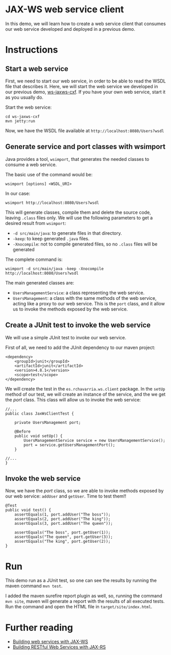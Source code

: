 # JAX-WS web service client

In this demo, we will learn how to create a web service client that 
consumes our web service developed and deployed in a previous demo.

# Instructions


## Start a web service

First, we need to start our web service, in order to be able to read the WSDL
file that describes it. Here, we will start the web service we developed
in our previous demo, [ws-jaxws-cxf](../ws-jaxws-cxf). If you have your 
own web service, start it as you usually do.

Start the web service:

    cd ws-jaxws-cxf
    mvn jetty:run

Now, we have the WSDL file available at `http://localhost:8080/Users?wsdl`

## Generate service and port classes with wsimport

Java provides a tool, `wsimport`, that generates the needed classes to consume
a web service. 

The basic use of the command would be:

    wsimport [options] <WSDL_URI>

In our case:
    
    wsimport http://localhost:8080/Users?wsdl

This will generate classes, compile them and delete the source code, leaving
`.class` files only. We will use the following parameters to get a desired 
result from `wsimport`:

- `-d src/main/java`: to generate files in that directory.
- `-keep`: to keep generated `.java` files.
- `-Xnocompile`: not to compile generated files, so no `.class` files will be 
generated

The complete command is: 

    wsimport -d src/main/java -keep -Xnocompile http://localhost:8080/Users?wsdl

The main generated classes are: 

- `UsersManagementService`: a class representing the web service.
- `UsersManagement`: a class with the same methods of the web service, acting 
like a proxy to our web service. This is the `port` class, and it allow us to
invoke the methods exposed by the web service.

## Create a JUnit test to invoke the web service 

We will use a simple JUnit test to invoke our web service. 

First of all, we need to add the JUnit dependency to our maven project:

    <dependency>
        <groupId>junit</groupId>
        <artifactId>junit</artifactId>
        <version>4.8.1</version>
        <scope>test</scope>
    </dependency>

We will create the test in the `es.rchavarria.ws.client` package. In the `setUp`
method of our test, we will create an instance of the service, and the we
get the _port_ class. This class will allow us to invoke the web service:

    //...
    public class JaxWsClientTest {

        private UsersManagement port;

        @Before
        public void setUp() {
            UsersManagementService service = new UsersManagementService();
            port = service.getUsersManagementPort();
        }
    
    //...        
    }

## Invoke the web service

Now, we have the _port_ class, so we are able to invoke methods exposed by our
web service: `addUser` and `getUser`. Time to test them!!

    @Test
    public void test() {
        assertEquals(1, port.addUser("The boss"));
        assertEquals(2, port.addUser("The king"));
        assertEquals(3, port.addUser("The queen"));
        
        assertEquals("The boss", port.getUser(1));
        assertEquals("The queen", port.getUser(3));
        assertEquals("The king", port.getUser(2));
    }

# Run

This demo run as a JUnit test, so one can see the results by running the maven
command `mvn test`. 

I added the maven surefire report plugin as well, so, running the command `mvn site`,
maven will generate a report with the results of all executed tests. Run the command
and open the HTML file in `target/site/index.html`.

# Further reading

- [Building web services with JAX-WS](http://docs.oracle.com/javaee/6/tutorial/doc/bnayl.html)
- [Building RESTful Web Services with JAX-RS](http://docs.oracle.com/javaee/6/tutorial/doc/giepu.html)
